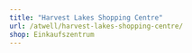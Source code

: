 ```yaml
---
title: "Harvest Lakes Shopping Centre"
url: /atwell/harvest-lakes-shopping-centre/
shop: Einkaufszentrum
---
```

